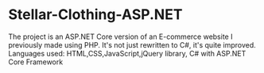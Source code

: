 # Stellar-Clothing-ASP.NET
The project is an ASP.NET Core version of an E-commerce website I previously made using PHP. It's not just rewritten to C#, it's quite improved. Languages used: HTML,CSS,JavaScript,jQuery library, C# with ASP.NET Core Framework
